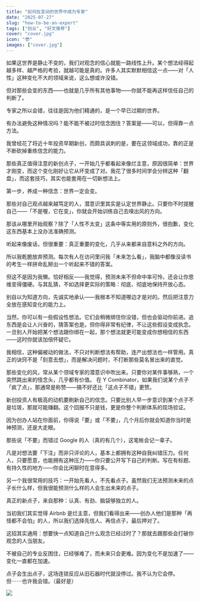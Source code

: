 ```yaml
---
title: "如何在变动的世界中成为专家"
date: "2025-07-27"
slug: "how-to-be-an-expert"
tags: ["创业", "好文推荐"]
cover: "cover.jpg"
icon: "😎"
images: ["cover.jpg"]
---
```

如果这世界是静止不变的，我们对观念的信心就能一路线性上升。某个想法经得起越多样、越严格的考验，就越可能是真的。许多人其实默默相信这一点——对「人性」这种变化不大的领域来说，这么想或许没错。



但对那些会变的东西——也就是几乎所有其他事物——你就不能再这样信任自己的判断了。



专家之所以会错，往往是因为他们精通的，是一个早已过期的世界。



有办法避免这种情况吗？能不能不被过时信念困住？答案是——可以，但得靠一点方法。



我曾经花了将近十年投资早期新创，而颇具讽刺的是，要在这领域成功，靠的正是不断砍掉重练信念的能力。



那些真正值得注意的新创点子，一开始几乎都看起来像烂主意，原因很简单：世界才刚变，而这个变化刚好让它从坏变成了对。我花了很多时间学会分辨这种「翻盘」，而这套技巧，其实也能套用在一切新想法上。



第一步，养成一种信念：世界一定会变。



那些对自己观点越来越笃定的人，潜意识里其实是认定世界静止。只要你不时提醒自己——「不是喔，它在变」，你就会开始训练自己去嗅出风的方向。



那该从哪里开始观察？除了「人性不太变」这条中等实用的原则外，很抱歉，变化这东西基本上没办法准确预测。



听起来像废话，但很重要：真正重要的变化，几乎从来都来自意料之外的方向。



所以我乾脆放弃预测。每次有人在访问里问我「未来怎么看」，我脑中都像没读书的考生一样拼命乱掰出一个听起来不错的答案。



但这不是因为我懒。恰好相反——我觉得，预测未来不但命中率可怜，还会让你思维变得僵硬。与其乱猜，不如选择更实际的策略：彻底、彻底地保持开放心态。



别自以为知道方向，先诚实地承认——我根本不知道哪边才是对的。然后把注意力全放在感知变化的能力上。



当然，你可以有一些假设性想法。它们会稍微绑住你没错，但也会驱动你前进。追东西是会让人兴奋的，猜答案也是。但你得非常有纪律，不让这些假设变成执念。
一旦别人开始把某个想法跟你绑在一起，那个想法就更可能变成你想相信的东西——这时你就该加倍怀疑它。



我相信，这种偏被动的做法，不只对判断想法有帮助，连产出想法也一样管用。真正的诀窍不是「刻意去想」，而是解决问题时，不打断那些莫名冒出来的直觉。



那些变化的风，常从某个领域专家的潜意识中吹出来。只要你对某件事够熟，一个突然跳出来的怪念头，几乎都有价值。
在 Y Combinator，如果我们说某个点子「疯了点」，那通常是称赞——搞不好还比「这点子不错」更赞。



新创投资人有极高的动机要刷新自己的信念。只要比别人早一步意识到某个点子不是垃圾，那就可能赚翻。这个回报不只是钱，更是你整个判断体系的现场验证。



因为创办人站在你面前，你得说「要」或「不要」，几个月后你就会知道你当时是神预测，还是大走眼。



那些说「不要」而错过 Google 的人（真的有几个），这笔帐会记一辈子。



凡是对想法要「下注」而非只评论的人，基本上都拥有这种自我纠错压力。任何人，只要愿意，也能拥有这种压力——你只要公开写下自己的判断。写在有标题、有持久性的地方——你会比闲聊时在意得多。



另一个我很常用的技巧：一开始先看人，不先看点子。虽然我们无法预测未来的点子长什么样，但我很能预测什么样的人会生出未来的点子。



真正的新点子，来自那种：认真、有劲、脑袋够独立的人。



当初我们其实觉得 Airbnb 是烂主意，但我们看得出来——创办人他们是那种「再怪都不会怕」的人，所以我们选择先信人、再信点子，最后押对了。



这招其实通用：想要快一点知道自己什么观念已经过时了？那就去跟那些会打破你观念的人当朋友。



不被自己的专业反困住，已经够难了，而未来只会更难。因为变化不是加速了——变化一直都在加速。



点子会生出点子，这场连锁反应从旧石器时代就没停过。我不认为它会停。
但⋯⋯也许我会错。（最好是）




![](https://prod-files-secure.s3.us-west-2.amazonaws.com/112d0858-5090-4d34-a606-b75eb8d65fd2/46476355-9cf3-4e99-9b7a-3531bc426380/1000202064.png?X-Amz-Algorithm=AWS4-HMAC-SHA256&X-Amz-Content-Sha256=UNSIGNED-PAYLOAD&X-Amz-Credential=ASIAZI2LB466ZETW36GR%2F20251012%2Fus-west-2%2Fs3%2Faws4_request&X-Amz-Date=20251012T110952Z&X-Amz-Expires=3600&X-Amz-Security-Token=IQoJb3JpZ2luX2VjEIL%2F%2F%2F%2F%2F%2F%2F%2F%2F%2FwEaCXVzLXdlc3QtMiJHMEUCIFaI8l1CsbE3H%2BIvodLwJi6LcWCcByuMK9du1Tgs1usLAiEAmL1wHN3ua%2FHOUvjdBbvfzu9kk0K7VKTs1iPc0ksY%2FWIq%2FwMIKxAAGgw2Mzc0MjMxODM4MDUiDB5ACIDxPW%2Fb9ppPtircA9JfMDYZql%2BXBKvPeb7So%2FOrgXg47RPOEKFA%2Bben1lEsy8kevxGhGSXLIGxz9sgJVYmHAblXmdQgtqXuPU5W%2FbT2GH3tacuf5dqrK5f%2FkST68he34wnOMuPdw9ILgaTuy%2Bf9fIlJfhLGx4geGPvYdWJiOUqadoTM%2FP7T9RL0qQPiB2%2BUCDubb9SariLZz3riGIdSBWGPBrDEL5fKfq%2FX1tg4KU0eAUcOPZzJzGGGuIAY4KfMvFD9fMWe7sbPoHmJL7qEcI35VL6o%2BfgeSaUslyw8YDSwsl%2BW6IB4w5yjPLbD2hahEXcvczvIlWC%2B3QARSnQ51u9XLFwUayckVJ2hHFCeXrBPAveSDbsRIg06w7ALtT3IZhJ6AZS6AmO0FT%2F34KTZqsPEm%2B0wNnhs3sV83rqUqDgoCY60onokDJul7lqiHxFhd0ZNVfqZB%2BRGtyauHEihlNly9C7cj3J4Q7XDnr46TZh%2FyG72bLsyVX9iyfkQ4fMtpsgx9KDzHGXUC71FrKq8zVe5QYR7gLnPIgEmIhqAYX8V7AoCFoa1fi0m2HDKQJOGqBP4WuYtPkPHM7u%2BHdB59g5szj5urQvAnKSX2zuG1Dax1rAk3r7kxD4qTITls9t4nvkUGRZlKqi5MPPvrccGOqUBkbJtt4rBcSnij52QW09YK2IZj5TClu5fexd7QrSJU1XcopbhnGlPM0C8tirqgiuFbmQSQ8vmUA0XGcc4IFzYNUYs7%2Bvk2g3f8zToo9NDuyjWx3KK0ALJObzQjuVyHm%2F9WjPPuEdb22RE1GLXfHoExcLwojCPHVFY64ihrAKnWYzLeAFMiw5fY%2B4Pc1v9NagJLL6I0Qe%2BIqXor3fQMDOq7jQk1h%2F4&X-Amz-Signature=a1780ee746aed1261cb44768d40a3e65cccceb6fbd6f23799dad613aeb4295e3&X-Amz-SignedHeaders=host&x-amz-checksum-mode=ENABLED&x-id=GetObject)

